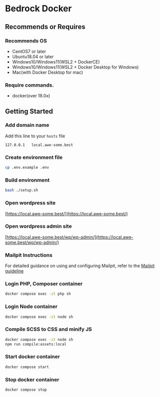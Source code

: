 # Bedrock Docker

## Recommends or Requires

### Recommends OS

- CentOS7 or later
- Ubuntu18.04 or later
- Windows10/Windows11(WSL2 + DockerCE)
- Windows10/Windows11(WSL2 + Docker Desktop for Windows)
- Mac(with Docker Desktop for mac)

### Require commands.

- docker(over 18.0x)

## Getting Started

### Add domain name

Add this line to your `hosts` file

```
127.0.0.1	local.awe-some.best
```

### Create environment file

```sh
cp .env.example .env
```

### Build environment

```sh
bash ./setup.sh
```

### Open wordpress site

[https://local.awe-some.best/](https://local.awe-some.best/)

### Open wordpress admin site

[https://local.awe-some.best/wp/wp-admin/](https://local.awe-some.best/wp/wp-admin/)

### Mailpit Instructions

For detailed guidance on using and configuring Mailpit, refer to the [Mailpit guideline](https://www.notion.so/staygold-sg/Mailpit-1909246d04e980bd8e05e01c2ee2bdba)

### Login PHP, Composer container

```sh
docker compose exec -it php sh
```

### Login Node container

```sh
docker compose exec -it node sh
```

### Compile SCSS to CSS and minify JS

```sh
docker compose exec -it node sh
npm run compile:assets:local
```

### Start docker container

```sh
docker compose start
```

### Stop docker container

```sh
docker compose stop
```
